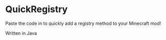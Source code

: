 # QuickRegistry
Paste the code in to quickly add a registry method to your Minecraft mod!

Written in Java

